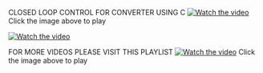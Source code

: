 CLOSED LOOP CONTROL FOR CONVERTER USING C
[![Watch the video](https://img.youtube.com/vi/KZmkOg5KF00/maxresdefault.jpg)](https://youtu.be/KZmkOg5KF00)
Click the image above to play

[![Watch the video](https://img.youtube.com/vi/KZmkOg5KF00/maxresdefault.jpg)](https://drive.google.com/file/d/1G2VZJHrglfiqQJoxxJzmft4eQ43sqCGm/view)

FOR MORE VIDEOS PLEASE VISIT THIS PLAYLIST
[![Watch the video](https://img.youtube.com/vi/JrZpFPeB9gw/maxresdefault.jpg)](https://youtube.com/playlist?list=PLzIOQx7g6ppv_Ieym8DaDv6qW_4PinMJI&si=M2VCmdPZdEu9YMyA)
Click the image above to play
